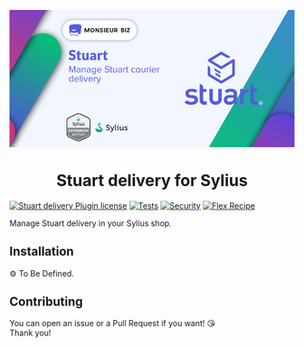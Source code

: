 [![Banner of Sylius Stuart Delivery plugin](docs/images/banner.jpg)](https://monsieurbiz.com/agence-web-experte-sylius)

<h1 align="center">Stuart delivery for Sylius</h1>

[![Stuart delivery Plugin license](https://img.shields.io/github/license/monsieurbiz/SyliusStuartDeliveryPlugin?public)](https://github.com/monsieurbiz/SyliusStuartDeliveryPlugin/blob/master/LICENSE.txt)
[![Tests](https://github.com/monsieurbiz/SyliusStuartDeliveryPlugin/actions/workflows/tests.yaml/badge.svg)](https://github.com/monsieurbiz/SyliusStuartDeliveryPlugin/actions/workflows/tests.yaml)
[![Security](https://github.com/monsieurbiz/SyliusStuartDeliveryPlugin/actions/workflows/security.yaml/badge.svg)](https://github.com/monsieurbiz/SyliusStuartDeliveryPlugin/actions/workflows/security.yaml)
[![Flex Recipe](https://github.com/monsieurbiz/SyliusStuartDeliveryPlugin/actions/workflows/recipe.yaml/badge.svg)](https://github.com/monsieurbiz/SyliusStuartDeliveryPlugin/actions/workflows/recipe.yaml)

Manage Stuart delivery in your Sylius shop.

## Installation

⚙️ To Be Defined.

## Contributing

You can open an issue or a Pull Request if you want! 😘  
Thank you!
